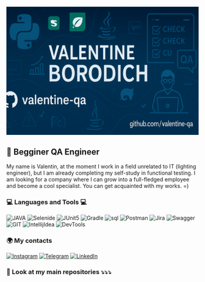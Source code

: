 [![Header](https://github.com/valentine-qa/valentine-qa/blob/main/assets/1.png)](https://www.linkedin.com/in/valentine-borodich/)

## 🎯 Begginer QA Engineer
My name is Valentin, at the moment I work in a field unrelated to IT (lighting engineer), but I am already completing my self-study in functional testing. I am looking for a company where I can grow into a full-fledged employee and become a cool specialist. You can get acquainted with my works. =)

### 💻 Languages and Tools 💻
![JAVA](https://img.shields.io/badge/-JAVA-090909?style=for-the-badge&logo=Java&logoColor=FFFFFF)
![Selenide](https://img.shields.io/badge/-Selenide-090909?style=for-the-badge&logo=selenium&logoColor=#43B02A)
![JUnit5](https://img.shields.io/badge/-JUnit5-090909?style=for-the-badge&logo=junit5&logoColor=#25A162)
![Gradle](https://img.shields.io/badge/-Gradle-090909?style=for-the-badge&logo=gradle&logoColor=#02303A)
![sql](https://img.shields.io/badge/-SQL-090909?style=for-the-badge&logo=mysql&logoColor=FFFFFF)
![Postman](https://img.shields.io/badge/-Postman-090909?style=for-the-badge&logo=Postman&logoColor=FFA500)
![Jira](https://img.shields.io/badge/-Jira-090909?style=for-the-badge&logo=Jira&logoColor=4682B4)
![Swagger](https://img.shields.io/badge/-Swagger-090909?style=for-the-badge&logo=Swagger&logoColor=008000)
![GIT](https://img.shields.io/badge/-GIT-090909?style=for-the-badge&logo=Git&logoColor=FFFFFF)
![IntellijIdea](https://img.shields.io/badge/-IntellijIdea-090909?style=for-the-badge&logo=intellijidea&logoColor=#000000)
![DevTools](https://img.shields.io/badge/-DevTools-090909?style=for-the-badge&logo=DevTools&logoColor=FFFFFF)

### 🌍 My contacts

[![Instagram](https://img.shields.io/badge/-Instagram-090909?style=for-the-badge&logo=instagram&logoColor=B4068E)](https://www.instagram.com/borodulkin_/)
[![Telegram](https://img.shields.io/badge/-Telegram-090909?style=for-the-badge&logo=telegram&logoColor=27A0D9)](https://t.me/valentine13d)
[![LinkedIn](https://img.shields.io/badge/-LinkedIn-090909?style=for-the-badge&logo=linkedin&logoColor=007BB6)](https://www.linkedin.com/in/valentine-borodich/)

### 👀 Look at my main repositories ⤵⤵⤵
